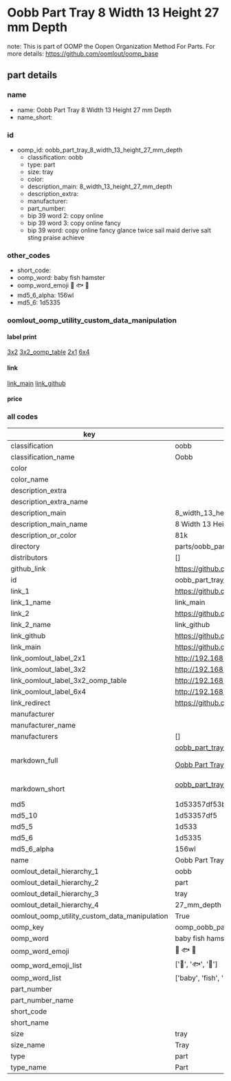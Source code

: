# Oobb Part Tray 8 Width 13 Height 27 mm Depth  

note: This is part of OOMP the Oopen Organization Method For Parts. For more details: https://github.com/oomlout/oomp_base

##  part details
  







### name
* name: Oobb Part Tray 8 Width 13 Height 27 mm Depth
* name_short: 
### id
* oomp_id: oobb_part_tray_8_width_13_height_27_mm_depth
  * classification: oobb
  * type: part
  * size: tray
  * color: 
  * description_main: 8_width_13_height_27_mm_depth
  * description_extra: 
  * manufacturer: 
  * part_number: 
  * bip 39 word 2: copy online
  * bip 39 word 3: copy online fancy
  * bip 39 word: copy online fancy glance twice sail maid derive salt sting praise achieve

### other_codes
* short_code: 
* oomp_word: baby fish hamster
* oomp_word_emoji :baby: :fish: :hamster:
* md5_6_alpha: 156wl
* md5_6: 1d5335






### oomlout_oomp_utility_custom_data_manipulation
#### label print
[3x2](http://192.168.1.245:1112/?label=oomp%20156wl)
[3x2_oomp_table](http://192.168.1.108:1112/?label=oomp%20156wl)
[2x1](http://192.168.1.242:1112/?label=oomp%20156wl)
[6x4](http://192.168.1.55:1112/?label=oomp%20156wl)    

#### link

[link_main](https://github.com/oomlout/oomlout_oomp_version_1_messy/tree/main/parts/oobb_part_tray_8_width_13_height_27_mm_depth) [link_github](https://github.com/oomlout/oomlout_oomp_version_1_messy/tree/main/parts/oobb_part_tray_8_width_13_height_27_mm_depth)                             

#### price







### all codes 
| key | value |  
| --- | --- |  
| classification | oobb |  
| classification_name | Oobb |  
| color |  |  
| color_name |  |  
| description_extra |  |  
| description_extra_name |  |  
| description_main | 8_width_13_height_27_mm_depth |  
| description_main_name | 8 Width 13 Height 27 mm Depth |  
| description_or_color | 81k |  
| directory | parts/oobb_part_tray_8_width_13_height_27_mm_depth |  
| distributors | [] |  
| github_link | https://github.com/oomlout/oomlout_oomp_part_src/tree/main/parts/oobb_part_tray_8_width_13_height_27_mm_depth |  
| id | oobb_part_tray_8_width_13_height_27_mm_depth |  
| link_1 | https://github.com/oomlout/oomlout_oomp_version_1_messy/tree/main/parts/oobb_part_tray_8_width_13_height_27_mm_depth |  
| link_1_name | link_main |  
| link_2 | https://github.com/oomlout/oomlout_oomp_version_1_messy/tree/main/parts/oobb_part_tray_8_width_13_height_27_mm_depth |  
| link_2_name | link_github |  
| link_github | https://github.com/oomlout/oomlout_oomp_version_1_messy/tree/main/parts/oobb_part_tray_8_width_13_height_27_mm_depth |  
| link_main | https://github.com/oomlout/oomlout_oomp_version_1_messy/tree/main/parts/oobb_part_tray_8_width_13_height_27_mm_depth |  
| link_oomlout_label_2x1 | http://192.168.1.242:1112/?label=oomp%20156wl |  
| link_oomlout_label_3x2 | http://192.168.1.245:1112/?label=oomp%20156wl |  
| link_oomlout_label_3x2_oomp_table | http://192.168.1.108:1112/?label=oomp%20156wl |  
| link_oomlout_label_6x4 | http://192.168.1.55:1112/?label=oomp%20156wl |  
| link_redirect | https://github.com/oomlout/oomlout_oomp_version_1_messy/tree/main/parts/oobb_part_tray_8_width_13_height_27_mm_depth |  
| manufacturer |  |  
| manufacturer_name |  |  
| manufacturers | [] |  
| markdown_full | [oobb_part_tray_8_width_13_height_27_mm_depth](none)<br>[](none)<br>[Oobb Part Tray 8 Width 13 Height 27 Mm Depth](none)<br><br> |  
| markdown_short | [oobb_part_tray_8_width_13_height_27_mm_depth](none)<br><br> |  
| md5 | 1d53357df53b70c2f8f5a62aa5e6b980 |  
| md5_10 | 1d53357df5 |  
| md5_5 | 1d533 |  
| md5_6 | 1d5335 |  
| md5_6_alpha | 156wl |  
| name | Oobb Part Tray 8 Width 13 Height 27 mm Depth |  
| oomlout_detail_hierarchy_1 | oobb |  
| oomlout_detail_hierarchy_2 | part |  
| oomlout_detail_hierarchy_3 | tray |  
| oomlout_detail_hierarchy_4 | 27_mm_depth |  
| oomlout_oomp_utility_custom_data_manipulation | True |  
| oomp_key | oomp_oobb_part_tray_8_width_13_height_27_mm_depth |  
| oomp_word | baby fish hamster |  
| oomp_word_emoji | :baby: :fish: :hamster: |  
| oomp_word_emoji_list | [':baby:', ':fish:', ':hamster:'] |  
| oomp_word_list | ['baby', 'fish', 'hamster'] |  
| part_number |  |  
| part_number_name |  |  
| short_code |  |  
| short_name |  |  
| size | tray |  
| size_name | Tray |  
| type | part |  
| type_name | Part |  
